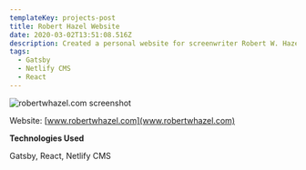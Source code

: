 ```yaml
---
templateKey: projects-post
title: Robert Hazel Website
date: 2020-03-02T13:51:08.516Z
description: Created a personal website for screenwriter Robert W. Hazel with Netlify CMS.
tags:
  - Gatsby
  - Netlify CMS
  - React
---
```

![robertwhazel.com screenshot](/img/screen-shot-2021-08-30-at-8.04.08-pm.png "robertwhazel.com")

Website: [www.robertwhazel.com](www.robertwhazel.com)

**Technologies Used**

Gatsby, React, Netlify CMS

